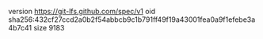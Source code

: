 version https://git-lfs.github.com/spec/v1
oid sha256:432cf27ccd2a0b2f54abbcb9c1b791ff49f19a43001fea0a9f1efebe3a4b7c41
size 9183
